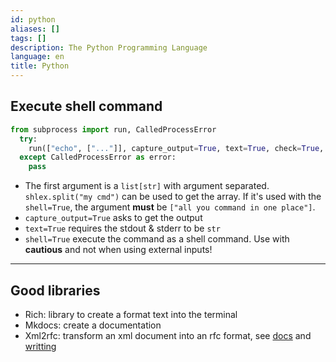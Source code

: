 ```yaml
---
id: python
aliases: []
tags: []
description: The Python Programming Language
language: en
title: Python
---
```


## Execute shell command

```python
from subprocess import run, CalledProcessError
  try:
    run(["echo", ["..."]], capture_output=True, text=True, check=True, shell=True)
  except CalledProcessError as error:
	pass
```

- The first argument is a `list[str]` with argument separated. `shlex.split("my cmd")` can be used to get the array. If it's used with the `shell=True`, the argument __must__ be `["all you command in one place"]`.
- `capture_output=True` asks to get the output
- `text=True` requires the stdout & stderr to be `str`
- `shell=True` execute the command as a shell command. Use with __cautious__ and not when using external inputs!

<hr />

## Good libraries

* Rich: library to create a format text into the terminal
* Mkdocs: create a documentation
* Xml2rfc: transform an xml document into an rfc format, see [docs](https://xml2rfc.tools.ietf.org/xml2rfc-doc.html) and [writting](https://xml2rfc.tools.ietf.org/authoring/draft-mrose-writing-rfcs.html)
